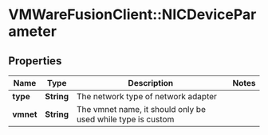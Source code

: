 # VMWareFusionClient::NICDeviceParameter

## Properties
Name | Type | Description | Notes
------------ | ------------- | ------------- | -------------
**type** | **String** | The network type of network adapter | 
**vmnet** | **String** | The vmnet name, it should only be used while type is custom | 


